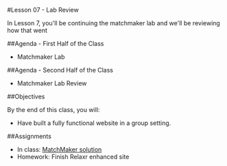 #Lesson 07 - Lab Review

In Lesson 7, you'll be continuing the matchmaker lab and we'll be reviewing how that went

##Agenda - First Half of the Class

*	Matchmaker Lab

##Agenda - Second Half of the Class

* Matchmaker Lab Review

##Objectives

By the end of this class, you will:

* Have built a fully functional website in a group setting.

##Assignments
* In class: [MatchMaker solution](assignments/01-matchmaker-found)
* Homework: Finish Relaxr enhanced site
